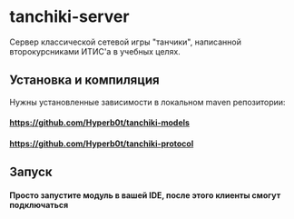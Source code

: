 # tanchiki-server
  Сервер классической сетевой игры "танчики", написанной второкурсниками ИТИС'а в учебных целях.
## Установка и компиляция
  Нужны установленные зависимости в локальном maven репозитории:
#### https://github.com/Hyperb0t/tanchiki-models
#### https://github.com/Hyperb0t/tanchiki-protocol
## Запуск
#### Просто запустите модуль в вашей IDE, после этого клиенты смогут подключаться
